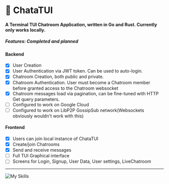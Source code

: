 # 🐀 ChataTUI


#### A Terminal TUI Chatroom Application, written in Go and Rust. Currently only works locally.

##### Features: Completed and planned
 #### Backend
- [x] User Creation
- [x] User Authentication via JWT token. Can be used to auto-login.
- [x] Chatroom Creation, both public and private.
- [x] Chatroom Authentication. User must become a Chatroom member before granted access to the Chatroom websocket
- [x] Chatroom messages load via pagination, can be fine-tuned with HTTP Get query parameters.
- [ ] Configured to work on Google Cloud
- [ ] Configured to work on LibP2P GossipSub network(Websockets obviously wouldn't work with this)

#### Frontend
- [x] Users can join local instance of ChataTUI
- [x] Create/join Chatrooms
- [x] Send and receive messages
- [ ] Full TUI Graphical interface
- [ ] Screens for Login, Signup, User Data, User settings, LiveChatroom

----
![My Skills](https://skillicons.dev/icons?i=rust,golang)
